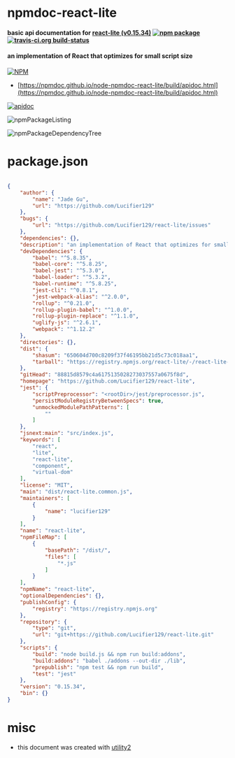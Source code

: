 # npmdoc-react-lite

#### basic api documentation for  [react-lite (v0.15.34)](https://github.com/Lucifier129/react-lite)  [![npm package](https://img.shields.io/npm/v/npmdoc-react-lite.svg?style=flat-square)](https://www.npmjs.org/package/npmdoc-react-lite) [![travis-ci.org build-status](https://api.travis-ci.org/npmdoc/node-npmdoc-react-lite.svg)](https://travis-ci.org/npmdoc/node-npmdoc-react-lite)

#### an implementation of React that optimizes for small script size

[![NPM](https://nodei.co/npm/react-lite.png?downloads=true&downloadRank=true&stars=true)](https://www.npmjs.com/package/react-lite)

- [https://npmdoc.github.io/node-npmdoc-react-lite/build/apidoc.html](https://npmdoc.github.io/node-npmdoc-react-lite/build/apidoc.html)

[![apidoc](https://npmdoc.github.io/node-npmdoc-react-lite/build/screenCapture.buildCi.browser.%252Ftmp%252Fbuild%252Fapidoc.html.png)](https://npmdoc.github.io/node-npmdoc-react-lite/build/apidoc.html)

![npmPackageListing](https://npmdoc.github.io/node-npmdoc-react-lite/build/screenCapture.npmPackageListing.svg)

![npmPackageDependencyTree](https://npmdoc.github.io/node-npmdoc-react-lite/build/screenCapture.npmPackageDependencyTree.svg)



# package.json

```json

{
    "author": {
        "name": "Jade Gu",
        "url": "https://github.com/Lucifier129"
    },
    "bugs": {
        "url": "https://github.com/Lucifier129/react-lite/issues"
    },
    "dependencies": {},
    "description": "an implementation of React that optimizes for small script size",
    "devDependencies": {
        "babel": "^5.8.35",
        "babel-core": "^5.8.25",
        "babel-jest": "^5.3.0",
        "babel-loader": "^5.3.2",
        "babel-runtime": "^5.8.25",
        "jest-cli": "^0.8.1",
        "jest-webpack-alias": "^2.0.0",
        "rollup": "^0.21.0",
        "rollup-plugin-babel": "^1.0.0",
        "rollup-plugin-replace": "^1.1.0",
        "uglify-js": "^2.6.1",
        "webpack": "^1.12.2"
    },
    "directories": {},
    "dist": {
        "shasum": "650604d700c8209f37f46195bb21d5c73c018aa1",
        "tarball": "https://registry.npmjs.org/react-lite/-/react-lite-0.15.34.tgz"
    },
    "gitHead": "88815d8579c4a6175135028273037557a0675f8d",
    "homepage": "https://github.com/Lucifier129/react-lite",
    "jest": {
        "scriptPreprocessor": "<rootDir>/jest/preprocessor.js",
        "persistModuleRegistryBetweenSpecs": true,
        "unmockedModulePathPatterns": [
            ""
        ]
    },
    "jsnext:main": "src/index.js",
    "keywords": [
        "react",
        "lite",
        "react-lite",
        "component",
        "virtual-dom"
    ],
    "license": "MIT",
    "main": "dist/react-lite.common.js",
    "maintainers": [
        {
            "name": "lucifier129"
        }
    ],
    "name": "react-lite",
    "npmFileMap": [
        {
            "basePath": "/dist/",
            "files": [
                "*.js"
            ]
        }
    ],
    "npmName": "react-lite",
    "optionalDependencies": {},
    "publishConfig": {
        "registry": "https://registry.npmjs.org"
    },
    "repository": {
        "type": "git",
        "url": "git+https://github.com/Lucifier129/react-lite.git"
    },
    "scripts": {
        "build": "node build.js && npm run build:addons",
        "build:addons": "babel ./addons --out-dir ./lib",
        "prepublish": "npm test && npm run build",
        "test": "jest"
    },
    "version": "0.15.34",
    "bin": {}
}
```



# misc
- this document was created with [utility2](https://github.com/kaizhu256/node-utility2)
